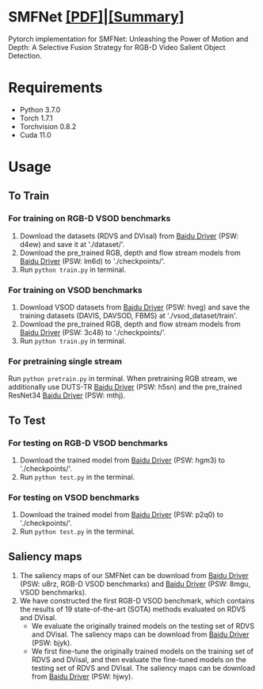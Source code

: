 
# SMFNet [[PDF]](https://arxiv.org/pdf/2507.21857v1)|[[Summary]](https://mp.weixin.qq.com/s/fUFah2ssS-6R0CgAbf6LLQ)


Pytorch implementation for SMFNet: Unleashing the Power of Motion and Depth: A Selective Fusion Strategy for RGB-D Video Salient Object Detection.

# Requirements
* Python 3.7.0 <br>
* Torch 1.7.1 <br>
* Torchvision 0.8.2 <br>
* Cuda 11.0 <br>

# Usage

## To Train 

### For training on RGB-D VSOD benchmarks
1. Download the datasets (RDVS and DVisal) from [Baidu Driver](https://pan.baidu.com/s/1vYEDy4uPbbB20Cvik-oriQ) (PSW: d4ew) and save it at './dataset/'. 
2. Download the pre_trained RGB, depth and flow stream models from [Baidu Driver](https://pan.baidu.com/s/1QIh1Fii5isWe0VOqcZxwCA) (PSW: lm6d) to './checkpoints/'.
3. Run `python train.py` in terminal.

### For training on VSOD benchmarks
1. Download VSOD datasets from [Baidu Driver](https://pan.baidu.com/s/1-slo_A3bjG9H61I1_wEwLQ) (PSW: hveg) and save the training datasets (DAVIS, DAVSOD, FBMS) at './vsod_dataset/train'.
2. Download the pre_trained RGB, depth and flow stream models from [Baidu Driver](https://pan.baidu.com/s/1-SgyEkNafLbXImqXswZWqQ) (PSW: 3c48) to './checkpoints/'.
3. Run `python train.py` in terminal.

### For pretraining single stream
Run `python pretrain.py` in terminal. When pretraining RGB stream, we additionally use DUTS-TR [Baidu Driver](https://pan.baidu.com/s/10mx3Oxy0PenTftHWInZYVw) (PSW: h5sn) and the pre_trained ResNet34 [Baidu Driver](https://pan.baidu.com/s/14PI0fHIawNlfBOubneMc0w) (PSW: mthj).

## To Test

### For testing on RGB-D VSOD benchmarks
1. Download the trained model from [Baidu Driver](https://pan.baidu.com/s/10XBOfTQ9V01_8rc-GsD2nw) (PSW: hgm3) to './checkpoints/'.
2. Run `python test.py` in the terminal.

### For testing on VSOD benchmarks
1. Download the trained model from [Baidu Driver](https://pan.baidu.com/s/1sp7brnKiVd2MUvVqCkMy8Q) (PSW: p2q0) to './checkpoints/'.
2. Run `python test.py` in the terminal.

## Saliency maps
1. The saliency maps of our SMFNet can be download from [Baidu Driver](https://pan.baidu.com/s/1A_jdsZErilXpgUatymNFLw) (PSW: u8rz, RGB-D VSOD benchmarks) and [Baidu Driver](https://pan.baidu.com/s/1MyR45E28WSb3YudHJaBjew) (PSW: 8mgu, VSOD benchmarks).
2. We have constructed the first RGB-D VSOD benchmark, which contains the results of 19 state-of-the-art (SOTA) methods evaluated on RDVS and DVisal.
   - We evaluate the originally trained models on the testing set of RDVS and DVisal. The saliency maps can be download from [Baidu Driver](https://pan.baidu.com/s/1vfiTxkrTjblQu5j13HS3_Q) (PSW: bjyk).
   - We first fine-tune the originally trained models on the training set of RDVS and DVisal, and then evaluate the fine-tuned models on the testing set of RDVS and DVisal. The saliency maps can be download from [Baidu Driver](https://pan.baidu.com/s/1rO7p6R7KJJjN3bDvxVEUcw) (PSW: hjwy).

